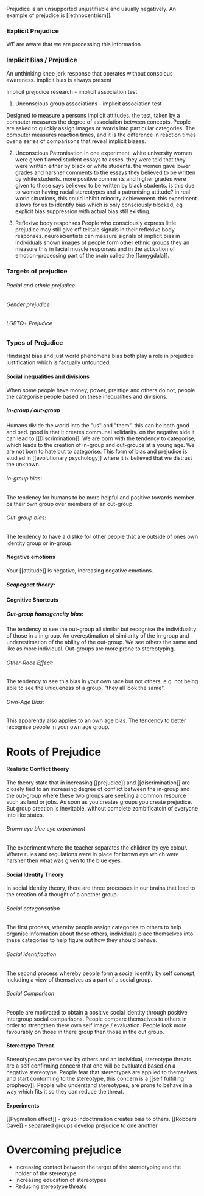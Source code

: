 Prejudice is an unsupported unjustifiable and usually negatively. An example of prejudice is [[ethnocentrism]]. 

### Explicit Prejudice
WE are aware that we are processing this information
### Implicit Bias / Prejudice
An unthinking knee jerk response that operates without conscious awareness. implicit bias is always present

Implicit prejudice research - implicit association test

1. Unconscious group associations - implicit association test

Designed to measure a persons implicit attitudes. the test, taken by a computer measures the degree of association between concepts. People are asked to quickly assign images or words  into particular categories. The computer measures reaction times, and it is the difference in reaction times over a series of comparisons that reveal implicit biases. 

2. Unconscious Patronisation
In one experiment, white university women were given flawed student essays to asses. they were told that they were written either by black or white students. the women gave lower grades and harsher comments to the essays they believed to be written by white students. more positive comments and higher grades were given to those says believed to be written by black students. is this due to women having racial stereotypes and a patronising attitude? in real world situations, this could inhibit minority achievement. this experiment allows for us to identify bias which is only consciously blocked, eg explicit bias suppression with actual bias still existing. 

3. Reflexive body responses
People who consciously express little prejudice may still give off telltale signals in their reflexive body responses. neuroscientists can measure signals of implicit bias in individuals shown images of people form other ethnic groups they an measure this in facial muscle responses and in the activation of emotion-processing part of the brain called the [[amygdala]].

### Targets of prejudice
###### Racial and ethnic prejudice
###### Gender prejudice
###### LGBTQ+ Prejudice

### Types of Prejudice
Hindsight bias and just world phenomena bias both play a role in prejudice justification which is factually unfounded. 
#### Social inequalities and divisions
When some people have money, power, prestige and others do not, people the categorise people based on these inequalities and divisions. 
##### In-group / out-group
Humans divide the world into the "us" and "them". this can be both good and bad. good is that it creates communal solidarity. on the negative side it can lead to [[Discrimination]]. We are born with the tendency to categorise, which leads to the creation of in-group and out-groups at a young age. We are not born to hate but to categorise. This form of bias and prejudice is studied in [[evolutionary psychology]] where it is believed that we distrust the unknown.
###### In-group bias: 
The tendency for humans to be more helpful and positive towards member os their own group over members of an out-group. 
###### Out-group bias: 
The tendency to have a dislike for other people that are outside of ones own identity group or in-group.
#### Negative emotions
Your [[attitude]] is negative, increasing negative emotions.
##### Scapegoat theory:
#### Cognitive Shortcuts
##### Out-group homogeneity bias:
The tendency to see the out-group all similar but recognise the individuality of those in a in group. An overestimation of similarity of the in-group and underestimation of the ability of the out-group. We see others the same and like as more individual. Out-groups are more prone to stereotyping. 
###### Other-Race Effect:
The tendency to see this bias in your own race but not others. e.g. not being able to see the uniqueness of a group, "they all look the same".
###### Own-Age Bias:
This apparently also applies to an own age bias. The tendency to better recognise people in your own age group.

###### 

# Roots of Prejudice
#### Realistic Conflict theory
The theory state that in increasing [[prejudice]] and [[discrimination]] are closely tied to an increasing degree of conflict between the in-group and the out-group where these two groups are seeking a common resource such as land or jobs. As soon as you creates groups you create prejudice. But group creation is inevitable, without complete zombificatoin of everyone into like states.
###### Brown eye blue eye experiment
The experiment where the teacher separates the children by eye colour. Where rules and regulations were in place for brown eye which were harsher then what was given to the blue eyes.

#### Social Identity Theory
In social identity theory, there are three processes in our brains that lead to the creation of a thought of a another group.

###### Social categorisation
The first process, whereby people assign categories to others to help organise information about those others, individuals place themselves into these categories to help figure out how they should behave.

###### Social identification
The second process whereby people form a social identity by self concept, including a view of themselves as a part of a social group.

###### Social Comparison
People are motivated to obtain a positive social identity through positive intergroup social comparisons. People compare themselves to others in order to strengthen there own self image / evaluation. People look more favourably on those in there group then those in the out group.

#### Stereotype Threat
Stereotypes are perceived by others and an individual, stereotype threats are a self confirming concern that one will be evaluated based on a negative stereotype. People fear that stereotypes are applied to themselves and start conforming to the stereotype, this concern is a [[self fulfilling prophecy]]. People who understand stereotypes, are prone to behave in a way which fits it so they can reduce the threat.

#### Experiments
[[Pygmalion effect]] - group indoctrination creates bias to others.
[[Robbers Cave]] - separated groups develop prejudice to one another

# Overcoming prejudice
* Increasing contact between the target of the stereotyping and the holder of the stereotype. 
* Increasing education of stereotypes
* Reducing stereotype threats
